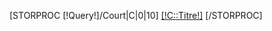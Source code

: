 [STORPROC [!Query!]/Court|C|0|10]
    <a href="/Reserver/[!TC::Url!]/" class="btn-tennis">[!C::Titre!]</a>
[/STORPROC]
